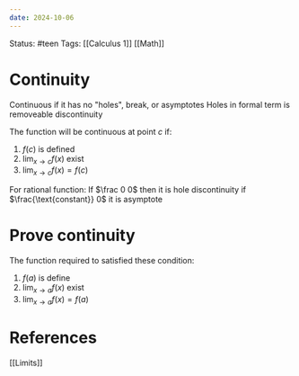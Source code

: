 ```yaml
---
date: 2024-10-06
---
```

Status: #teen
Tags: [[Calculus 1]] [[Math]]
# Continuity
Continuous if it has no "holes", break, or asymptotes
Holes in formal term is removeable discontinuity

The function will be continuous at point $c$ if:
1. $f(c)$ is defined
2. $\lim_{x\rightarrow c} f(x)$ exist
3. $\lim_{x\rightarrow c} f(x) = f(c)$

For rational function:
If $\frac 0 0$ then it is hole discontinuity
if $\frac{\text{constant}} 0$ it is asymptote

# Prove continuity
The function required to satisfied these condition:
1. $f(a)$ is define
2. $\lim_{x \rightarrow a} f(x)$ exist
3. $\lim_{x \rightarrow a} f(x) = f(a)$
# References
[[Limits]]